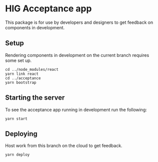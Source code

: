 # HIG Acceptance app

This package is for use by developers and designers to get feedback on components in development.

## Setup

Rendering components in development on the current branch requires some set up.

```
cd ../node_modules/react
yarn link react
cd ../acceptance
yarn bootstrap
```

## Starting the server

To see the acceptance app running in development run the following:

```
yarn start
```

## Deploying

Host work from this branch on the cloud to get feedback.

```
yarn deploy
```
